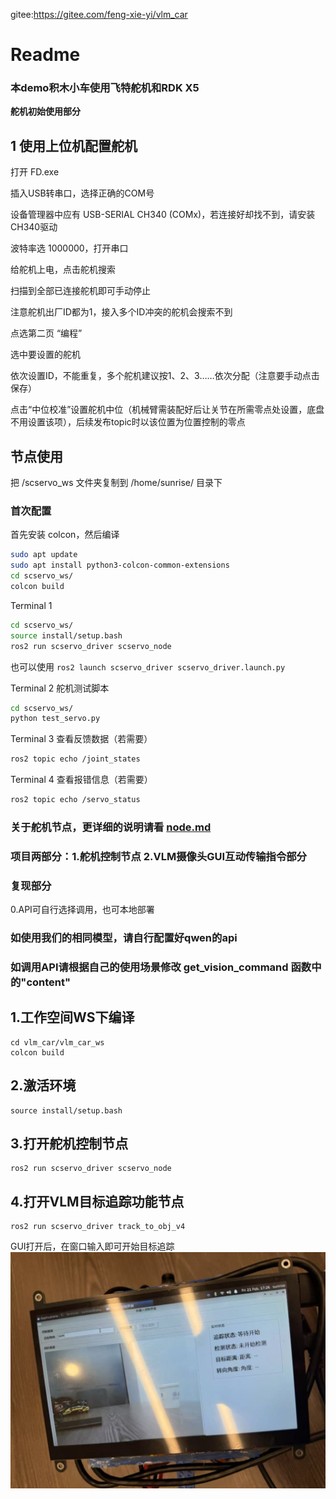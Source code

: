 gitee:https://gitee.com/feng-xie-yi/vlm_car
# Readme
### 本demo积木小车使用飞特舵机和RDK X5
 **舵机初始使用部分** 
## 1 使用上位机配置舵机

 打开 FD.exe

 插入USB转串口，选择正确的COM号

设备管理器中应有 USB-SERIAL CH340 (COMx)，若连接好却找不到，请安装CH340驱动

 波特率选 1000000，打开串口

给舵机上电，点击舵机搜索

扫描到全部已连接舵机即可手动停止

注意舵机出厂ID都为1，接入多个ID冲突的舵机会搜索不到

 点选第二页 “编程”

选中要设置的舵机

依次设置ID，不能重复，多个舵机建议按1、2、3……依次分配（注意要手动点击保存）

点击“中位校准”设置舵机中位（机械臂需装配好后让关节在所需零点处设置，底盘不用设置该项），后续发布topic时以该位置为位置控制的零点

## 节点使用

把 /scservo_ws 文件夹复制到 /home/sunrise/ 目录下

### 首次配置

首先安装 colcon，然后编译

```bash
sudo apt update
sudo apt install python3-colcon-common-extensions
cd scservo_ws/
colcon build
```


Terminal 1
```bash
cd scservo_ws/
source install/setup.bash
ros2 run scservo_driver scservo_node
```
也可以使用 `ros2 launch scservo_driver scservo_driver.launch.py`

Terminal 2 舵机测试脚本
```bash
cd scservo_ws/
python test_servo.py 
```

Terminal 3 查看反馈数据（若需要）
```bash
ros2 topic echo /joint_states
```

Terminal 4 查看报错信息（若需要）
```bash
ros2 topic echo /servo_status
```
### 关于舵机节点，更详细的说明请看 [node.md](node.md)


### 项目两部分：1.舵机控制节点 2.VLM摄像头GUI互动传输指令部分 
###  **复现部分** 
0.API可自行选择调用，也可本地部署
### 如使用我们的相同模型，请自行配置好qwen的api
### 如调用API请根据自己的使用场景修改 get_vision_command 函数中的"content"

## 1.工作空间WS下编译

```
cd vlm_car/vlm_car_ws
colcon build
```

## 2.激活环境

```
source install/setup.bash

```
## 3.打开舵机控制节点

```
ros2 run scservo_driver scservo_node
```
## 4.打开VLM目标追踪功能节点

```
ros2 run scservo_driver track_to_obj_v4
```

GUI打开后，在窗口输入即可开始目标追踪
![输入图片说明](default.jpeg)
